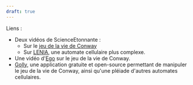 ```yaml
---
draft: true
---
```

Liens :
- Deux vidéos de ScienceEtonnante :
	- Sur le [jeu de la vie de Conway](https://www.youtube.com/watch?v=S-W0NX97DB0)
	- Sur [LENIA](https://www.youtube.com/watch?v=PlzV4aJ7iMI), une automate cellulaire plus complexe.
- Une vidéo d'[Ego](https://www.youtube.com/watch?v=eMn43As24Bo) sur le jeu de la vie de Conway.
- [Golly](https://golly.sourceforge.io/), une application gratuite et open-source permettant de manipuler le jeu de la vie de Conway, ainsi qu'une pléiade d'autres automates cellulaires.
